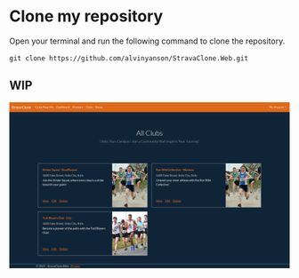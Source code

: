 
# Clone my repository

Open your terminal and run the following command to clone the repository.

    git clone https://github.com/alvinyanson/StravaClone.Web.git


## WIP
![E-commerce Website Logo](https://raw.githubusercontent.com/alvinyanson/StravaClone.Web/refs/heads/master/localhost_7083_Club.png?token=GHSAT0AAAAAACUI5WEVOOT2FSIC3QT4GPP4ZXT5TZQ)

